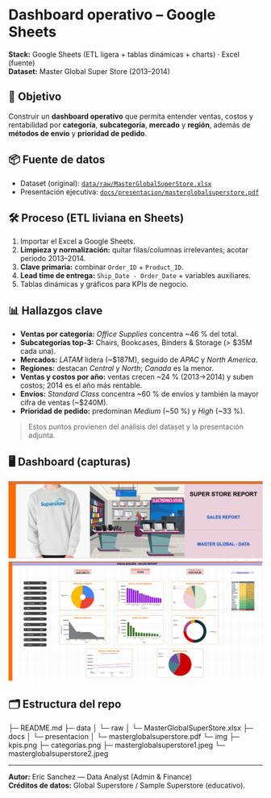 # Dashboard operativo – Google Sheets

**Stack:** Google Sheets (ETL ligera + tablas dinámicas + charts) · Excel (fuente)  
**Dataset:** Master Global Super Store (2013–2014)

## 🎯 Objetivo
Construir un **dashboard operativo** que permita entender ventas, costos y rentabilidad por **categoría**, **subcategoría**, **mercado** y **región**, además de **métodos de envío** y **prioridad de pedido**.

## 📦 Fuente de datos
- Dataset (original): [`data/raw/MasterGlobalSuperStore.xlsx`](data/raw/MasterGlobalSuperStore.xlsx)  
- Presentación ejecutiva: [`docs/presentacion/masterglobalsuperstore.pdf`](docs/presentacion/masterglobalsuperstore.pdf)

## 🛠️ Proceso (ETL liviana en Sheets)
1. Importar el Excel a Google Sheets.  
2. **Limpieza y normalización:** quitar filas/columnas irrelevantes; acotar periodo 2013–2014.  
3. **Clave primaria:** combinar `Order_ID` + `Product_ID`.  
4. **Lead time de entrega:** `Ship_Date - Order_Date` + variables auxiliares.  
5. Tablas dinámicas y gráficos para KPIs de negocio.

## 📊 Hallazgos clave
- **Ventas por categoría:** *Office Supplies* concentra ~46 % del total.  
- **Subcategorías top-3:** Chairs, Bookcases, Binders & Storage (> $35M cada una).  
- **Mercados:** *LATAM* lidera (~$187M), seguido de *APAC* y *North America*.  
- **Regiones:** destacan *Central* y *North*; *Canada* es la menor.  
- **Ventas y costos por año:** ventas crecen ~24 % (2013→2014) y suben costos; 2014 es el año más rentable.  
- **Envíos:** *Standard Class* concentra ~60 % de envíos y también la mayor cifra de ventas (~$240M).  
- **Prioridad de pedido:** predominan *Medium* (~50 %) y *High* (~33 %).

> Estos puntos provienen del análisis del dataset y la presentación adjunta.

## 🖥️ Dashboard (capturas)

<img src="img/masterglobalsuperstore1.jpeg" alt="Portada del dashboard en Google Sheets" />

<img src="img/masterglobalsuperstore2.jpeg" alt="Vista del dashboard con KPIs por categoría, mercado, región, envíos y prioridad" />

## 🗂️ Estructura del repo

├─ README.md
├─ data
│  └─ raw
│     └─ MasterGlobalSuperStore.xlsx
├─ docs
│  └─ presentacion
│     └─ masterglobalsuperstore.pdf
└─ img
├─ kpis.png
├─ categorias.png
├─ masterglobalsuperstore1.jpeg
└─ masterglobalsuperstore2.jpeg

---

**Autor:** Eric Sanchez — Data Analyst (Admin & Finance)  
**Créditos de datos:** Global Superstore / Sample Superstore (educativo).
